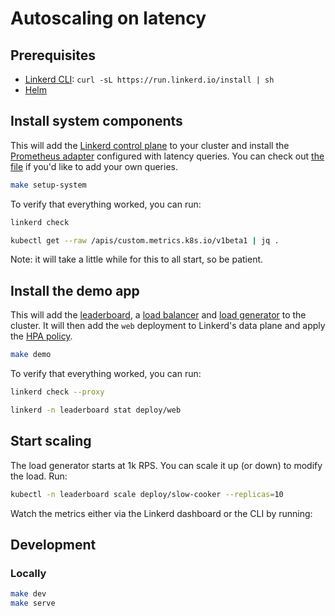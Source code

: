 # Autoscaling on latency

## Prerequisites

- [Linkerd CLI](https://linkerd.io/2/getting-started/): `curl -sL https://run.linkerd.io/install | sh`
- [Helm](https://helm.sh/)

## Install system components

This will add the
[Linkerd control plane](https://linkerd.io/2/architecture/#control-plane) to
your cluster and install the
[Prometheus adapter](https://github.com/DirectXMan12/k8s-prometheus-adapter)
configured with latency queries. You can check out
[the file](hpa/prometheus-adapter.yml) if you'd like to add your own queries.

```bash
make setup-system
```

To verify that everything worked, you can run:

```bash
linkerd check

kubectl get --raw /apis/custom.metrics.k8s.io/v1beta1 | jq .
```

Note: it will take a little while for this to all start, so be patient.

## Install the demo app

This will add the [leaderboard](leaderboard.yml), a
[load balancer](external.yml) and [load generator](load.yml) to the cluster. It
will then add the `web` deployment to Linkerd's data plane and apply the
[HPA policy](hpa/policy.yml).

```bash
make demo
```

To verify that everything worked, you can run:

```bash
linkerd check --proxy

linkerd -n leaderboard stat deploy/web
```

## Start scaling

The load generator starts at 1k RPS. You can scale it up (or down) to modify the
load. Run:

```bash
kubectl -n leaderboard scale deploy/slow-cooker --replicas=10
```

Watch the metrics either via the Linkerd dashboard or the CLI by running:

## Development

### Locally

```bash
make dev
make serve
```
